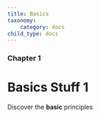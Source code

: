 ```yaml
---
title: Basics
taxonomy:
    category: docs
child_type: docs
---
```


### Chapter 1

# Basics Stuff 1

Discover the **basic** principles
